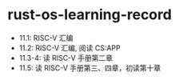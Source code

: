 # rust-os-learning-record

- 11.1: RISC-V 汇编
- 11.2: RISC-V 汇编, 阅读 CS:APP
- 11.3-4: 读 RISC-V 手册第二章
- 11.5: 读 RISC-V 手册第三、四章，初读第十章
